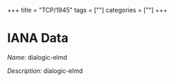 +++
title = "TCP/1945"
tags = [""]
categories = [""]
+++

# IANA Data

_Name:_ dialogic-elmd

_Description:_ dialogic-elmd

